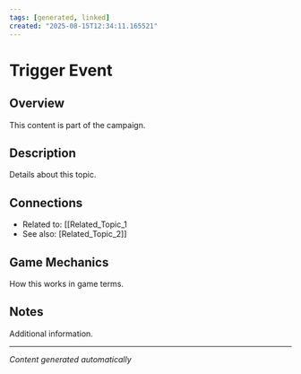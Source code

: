 ```yaml
---
tags: [generated, linked]
created: "2025-08-15T12:34:11.165521"
---
```


# Trigger Event

## Overview
This content is part of the campaign.

## Description
Details about this topic.

## Connections
- Related to: [[Related_Topic_1
- See also: [Related_Topic_2]]

## Game Mechanics
How this works in game terms.

## Notes
Additional information.

---
*Content generated automatically*